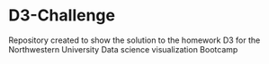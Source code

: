 # D3-Challenge
Repository created to show the solution to the homework D3 for the Northwestern University Data science visualization Bootcamp 
